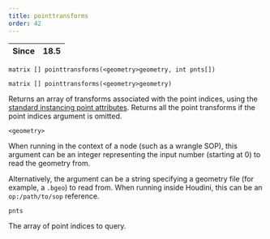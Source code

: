 ```yaml
---
title: pointtransforms
order: 42
---
```

| Since | 18.5 |
| --- | --- |

`matrix [] pointtransforms(<geometry>geometry, int pnts[])`

`matrix [] pointtransforms(<geometry>geometry)`

Returns an array of transforms associated with the point indices, using the [standard instancing point attributes](../../copy/instanceattrs.html).
Returns all the point transforms if the point indices argument is omitted.

`<geometry>`

When running in the context of a node (such as a wrangle SOP), this argument can be an integer representing the input number (starting at 0) to read the geometry from.

Alternatively, the argument can be a string specifying a geometry file (for example, a `.bgeo`) to read from. When running inside Houdini, this can be an `op:/path/to/sop` reference.

`pnts`

The array of point indices to query.
